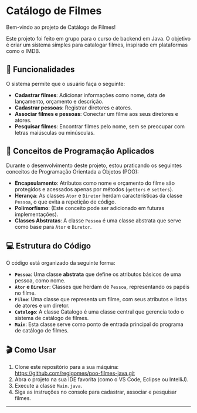 # Catálogo de Filmes

Bem-vindo ao projeto de Catálogo de Filmes!

Este projeto foi feito em grupo para o curso de backend em Java. O objetivo é criar um sistema simples para catalogar filmes, inspirado em plataformas como o IMDB.

## 🚀 Funcionalidades

O sistema permite que o usuário faça o seguinte:

-   **Cadastrar filmes**: Adicionar informações como nome, data de lançamento, orçamento e descrição.
-   **Cadastrar pessoas**: Registrar diretores e atores.
-   **Associar filmes e pessoas**: Conectar um filme aos seus diretores e atores.
-   **Pesquisar filmes**: Encontrar filmes pelo nome, sem se preocupar com letras maiúsculas ou minúsculas.

## 🧠 Conceitos de Programação Aplicados

Durante o desenvolvimento deste projeto, estou praticando os seguintes conceitos de Programação Orientada a Objetos (POO):

-   **Encapsulamento**: Atributos como nome e orçamento do filme são protegidos e acessados apenas por métodos (`getters` e `setters`).
-   **Herança**: As classes `Ator` e `Diretor` herdam características da classe `Pessoa`, o que evita a repetição de código.
-   **Polimorfismo**: (Este conceito pode ser adicionado em futuras implementações).
-   **Classes Abstratas**: A classe `Pessoa` é uma classe abstrata que serve como base para `Ator` e `Diretor`.

## 💻 Estrutura do Código

O código está organizado da seguinte forma:

-   **`Pessoa`**: Uma classe **abstrata** que define os atributos básicos de uma pessoa, como nome.
-   **`Ator` e `Diretor`**: Classes que herdam de `Pessoa`, representando os papéis no filme.
-   **`Filme`**: Uma classe que representa um filme, com seus atributos e listas de atores e um diretor.
-   **`Catalogo`**: A classe Catalogo é uma classe central que gerencia todo o sistema de catálogo de filmes.
-   **`Main`**: Esta classe serve como ponto de entrada principal do programa de catálogo de filmes.

## 🎬 Como Usar

1.  Clone este repositório para a sua máquina: https://github.com/regigomes/poo-filmes-java.git
2.  Abra o projeto na sua IDE favorita (como o VS Code, Eclipse ou IntelliJ).
3.  Execute a classe `Main.java`.
4.  Siga as instruções no console para cadastrar, associar e pesquisar filmes.

---
